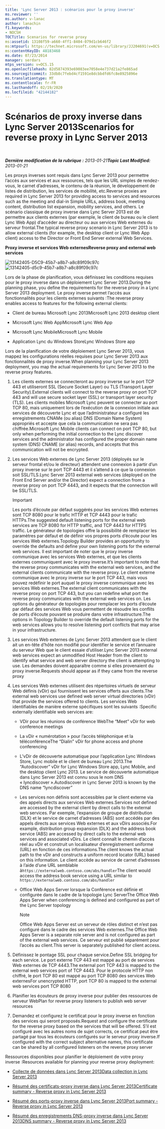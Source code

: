 ```yaml
---
title: 'Lync Server 2013 : scénarios pour le proxy inverse'
ms.reviewer: ''
ms.author: v-lanac
author: lanachin
f1.keywords:
- NOCSH
TOCTitle: Scenarios for reverse proxy
ms:assetid: 13108f59-a660-4ff1-8404-079d1cb646f2
ms:mtpsurl: https://technet.microsoft.com/en-us/library/JJ204691(v=OCS.15)
ms:contentKeyID: 48183468
ms.date: 07/23/2014
manager: serdars
mtps_version: v=OCS.15
ms.openlocfilehash: 82d5874393e69083ee7058e4e737d21a2fe865ad
ms.sourcegitcommit: 33db8c7febd4cf1591e8dcbbdfd6fc8e8925896e
ms.translationtype: MT
ms.contentlocale: fr-FR
ms.lasthandoff: 02/19/2020
ms.locfileid: "42144182"
---
```

<div data-xmlns="http://www.w3.org/1999/xhtml">

<div class="topic" data-xmlns="http://www.w3.org/1999/xhtml" data-msxsl="urn:schemas-microsoft-com:xslt" data-cs="http://msdn.microsoft.com/">

<div data-asp="https://msdn2.microsoft.com/asp">

# <a name="scenarios-for-reverse-proxy-in-lync-server-2013"></a><span data-ttu-id="e8965-102">Scénarios de proxy inverse dans Lync Server 2013</span><span class="sxs-lookup"><span data-stu-id="e8965-102">Scenarios for reverse proxy in Lync Server 2013</span></span>

</div>

<div id="mainSection">

<div id="mainBody">

<span> </span>

<span data-ttu-id="e8965-103">_**Dernière modification de la rubrique :** 2013-01-21_</span><span class="sxs-lookup"><span data-stu-id="e8965-103">_**Topic Last Modified:** 2013-01-21_</span></span>

<span data-ttu-id="e8965-104">Les proxys inverses sont requis dans Lync Server 2013 pour permettre l’accès aux services et aux ressources, tels que les URL simples de rendez-vous, le carnet d’adresses, le contenu de la réunion, le développement de listes de distribution, les services de mobilité, etc.</span><span class="sxs-lookup"><span data-stu-id="e8965-104">Reverse proxies are required in Lync Server 2013 for providing access to services and resources such as the meeting and dial-in Simple URLs, address book, meeting content, distribution list expansion, mobility services, and others.</span></span> <span data-ttu-id="e8965-105">Le scénario classique de proxy inverse dans Lync Server 2013 est de permettre aux clients externes (par exemple, le client de bureau ou le client Lync Web App) d’accéder au directeur ou aux services Web externes du serveur frontal.</span><span class="sxs-lookup"><span data-stu-id="e8965-105">The typical reverse proxy scenario in Lync Server 2013 is to allow external clients (for example, the desktop client or Lync Web App client) access to the Director or Front End Server external Web Services.</span></span>

<span data-ttu-id="e8965-106">**Proxy inverse et services Web externes**</span><span class="sxs-lookup"><span data-stu-id="e8965-106">**Reverse proxy and external web services**</span></span>

<span data-ttu-id="e8965-107">![13142405-D5C9-45b7-a8b7-a8c89f09c97c](images/JJ204932.13142405-d5c9-45b7-a8b7-a8c89f09c97c(OCS.15).jpg "13142405-D5C9-45b7-a8b7-a8c89f09c97c")</span><span class="sxs-lookup"><span data-stu-id="e8965-107">![13142405-d5c9-45b7-a8b7-a8c89f09c97c](images/JJ204932.13142405-d5c9-45b7-a8b7-a8c89f09c97c(OCS.15).jpg "13142405-d5c9-45b7-a8b7-a8c89f09c97c")</span></span>

<span data-ttu-id="e8965-108">Lors de la phase de planification, vous définissez les conditions requises pour le proxy inverse dans un déploiement Lync Server 2013.</span><span class="sxs-lookup"><span data-stu-id="e8965-108">During the planning phase, you define the requirements for the reverse proxy in a Lync Server 2013 deployment.</span></span> <span data-ttu-id="e8965-109">Le proxy inverse permet l’accès aux fonctionnalités pour les clients externes suivants :</span><span class="sxs-lookup"><span data-stu-id="e8965-109">The reverse proxy enables access to features for the following external clients:</span></span>

  - <span data-ttu-id="e8965-110">Client de bureau Microsoft Lync 2013</span><span class="sxs-lookup"><span data-stu-id="e8965-110">Microsoft Lync 2013 desktop client</span></span>

  - <span data-ttu-id="e8965-111">Microsoft Lync Web App</span><span class="sxs-lookup"><span data-stu-id="e8965-111">Microsoft Lync Web App</span></span>

  - <span data-ttu-id="e8965-112">Microsoft Lync Mobile</span><span class="sxs-lookup"><span data-stu-id="e8965-112">Microsoft Lync Mobile</span></span>

  - <span data-ttu-id="e8965-113">Application Lync du Windows Store</span><span class="sxs-lookup"><span data-stu-id="e8965-113">Lync Windows Store app</span></span>

<span data-ttu-id="e8965-114">Lors de la planification de votre déploiement Lync Server 2013, vous mappez les configurations réelles requises pour Lync Server 2013 aux fonctionnalités de proxy inverse.</span><span class="sxs-lookup"><span data-stu-id="e8965-114">When planning your Lync Server 2013 deployment, you map the actual requirements for Lync Server 2013 to the reverse proxy features.</span></span>

1.  <span data-ttu-id="e8965-115">Les clients externes se connecteront au proxy inverse sur le port TCP 443 et utiliseront SSL (Secure Socket Layer) ou TLS (Transport Layer Security).</span><span class="sxs-lookup"><span data-stu-id="e8965-115">External clients will connect to the reverse proxy on port TCP 443 and will use secure socket layer (SSL) or transport layer security (TLS).</span></span> <span data-ttu-id="e8965-116">Les clients mobiles Microsoft Lync peuvent se connecter au port TCP 80, mais uniquement lors de l’exécution de la connexion initiale aux services de découverte Lync et que l’administrateur a configuré les enregistrements CNAMe (ou alias) DNS (Domain Name System) appropriés et accepte que cela la communication ne sera pas chiffrée.</span><span class="sxs-lookup"><span data-stu-id="e8965-116">Microsoft Lync Mobile clients can connect on port TCP 80, but only when performing the initial connection to the Lync discover services and the administrator has configured the proper domain name system (DNS) CNAME (or alias) records, and accepts that this communication will not be encrypted.</span></span>

2.  <span data-ttu-id="e8965-117">Les services Web externes de Lync Server 2013 (déployés sur le serveur frontal et/ou le directeur) attendent une connexion à partir d’un proxy inverse sur le port TCP 4443 et il s’attend à ce que la connexion soit SSL/TLS.</span><span class="sxs-lookup"><span data-stu-id="e8965-117">Lync Server 2013 external web services (deployed on the Front End Server and/or the Director) expect a connection from a reverse proxy on port TCP 4443, and it expects that the connection will be SSL/TLS.</span></span>
    
    <div>
    

    > [!IMPORTANT]  
    > <span data-ttu-id="e8965-118">Les ports d’écoute par défaut suggérés pour les services Web externes sont TCP 8080 pour le trafic HTTP et TCP 4443 pour le trafic HTTPs.</span><span class="sxs-lookup"><span data-stu-id="e8965-118">The suggested default listening ports for the external web services are TCP 8080 for HTTP traffic, and TCP 4443 for HTTPS traffic.</span></span> <span data-ttu-id="e8965-119">Le générateur de topologies offre la possibilité de remplacer les paramètres par défaut et de définir vos propres ports d’écoute pour les services Web externes.</span><span class="sxs-lookup"><span data-stu-id="e8965-119">Topology Builder provides an opportunity to override the defaults and define your own listening ports for the external web services.</span></span> <span data-ttu-id="e8965-120">Il est important de noter que le proxy inverse communique avec les services Web externes, et que les clients externes communiquent avec le proxy inverse.</span><span class="sxs-lookup"><span data-stu-id="e8965-120">It’s important to note that the reverse proxy communicates with the external web services, and the external clients communicate with the reverse proxy.</span></span> <span data-ttu-id="e8965-121">Le client externe communique avec le proxy inverse sur le port TCP 443, mais vous pouvez redéfinir le port auquel le proxy inverse communique avec les services Web externes.</span><span class="sxs-lookup"><span data-stu-id="e8965-121">The external client communicates with the reverse proxy on port TCP 443, but you can redefine what port the reverse proxy communicates with the external web services on.</span></span> <span data-ttu-id="e8965-122">Les options du générateur de topologies pour remplacer les ports d’écoute par défaut des services Web vous permettent de résoudre les conflits de ports d’écoute pouvant se produire dans votre infrastructure.</span><span class="sxs-lookup"><span data-stu-id="e8965-122">The options in Topology Builder to override the default listening ports for the web services allows you to resolve listening port conflicts that may arise in your infrastructure.</span></span>

    
    </div>

3.  <span data-ttu-id="e8965-123">Les services Web externes de Lync Server 2013 attendent que le client ait un en-tête d’hôte non modifié pour identifier le service et l’annuaire du serveur Web que le client essaie d’utiliser.</span><span class="sxs-lookup"><span data-stu-id="e8965-123">Lync Server 2013 external web services expect an unmodified Host Header from the client to identify what service and web server directory the client is attempting to use.</span></span> <span data-ttu-id="e8965-124">Les demandes doivent apparaître comme si elles provenaient du proxy inverse.</span><span class="sxs-lookup"><span data-stu-id="e8965-124">Requests should appear as if they came from the reverse proxy</span></span>

4.  <span data-ttu-id="e8965-125">Les services Web externes utilisent des répertoires virtuels de serveur Web définis (vDir) qui fournissent les services offerts aux clients.</span><span class="sxs-lookup"><span data-stu-id="e8965-125">The external web services use defined web server virtual directories (vDir) that provide the services offered to clients.</span></span> <span data-ttu-id="e8965-126">Les services Web identifiables de manière externe spécifiques sont les suivants :</span><span class="sxs-lookup"><span data-stu-id="e8965-126">Specific externally identifiable web services are:</span></span>
    
      - <span data-ttu-id="e8965-127">VDir pour les réunions de conférence Web</span><span class="sxs-lookup"><span data-stu-id="e8965-127">The “Meet” vDir for web conference meetings</span></span>
    
      - <span data-ttu-id="e8965-128">La vDir « numérotation » pour l’accès téléphonique et la téléconférence</span><span class="sxs-lookup"><span data-stu-id="e8965-128">The “Dialin” vDir for phone access and phone conferencing</span></span>
    
      - <span data-ttu-id="e8965-129">L’vDir de découverte automatique pour l’application Lync Windows Store, Lync mobile et le client de bureau Lync 2013.</span><span class="sxs-lookup"><span data-stu-id="e8965-129">The “Autodiscover” vDir for Lync Windows Store app, Lync Mobile, and the desktop client Lync 2013.</span></span> <span data-ttu-id="e8965-130">Le service de découverte automatique dans Lync Server 2013 est connu sous le nom DNS « lyncdiscover ».</span><span class="sxs-lookup"><span data-stu-id="e8965-130">Autodiscover in Lync Server 2013 is known by the DNS name “lyncdiscover”</span></span>
    
      - <span data-ttu-id="e8965-131">Les services non définis sont accessibles par le client externe via des appels directs aux services Web externes.</span><span class="sxs-lookup"><span data-stu-id="e8965-131">Services not defined are accessed by the external client by direct calls to the external web services.</span></span> <span data-ttu-id="e8965-132">Par exemple, l’expansion de groupe de distribution (DLX) et le service de carnet d’adresses (ABS) sont accédés par des appels directs aux services Web externes et aux vDirs associés.</span><span class="sxs-lookup"><span data-stu-id="e8965-132">For example, distribution group expansion (DLX) and the address book service (ABS) are accessed by direct calls to the external web services and associated vDirs.</span></span> <span data-ttu-id="e8965-133">Le client connaît le chemin d’accès réel au vDir et construit un localisateur d’enregistrement uniforme (URL) en fonction de ces informations.</span><span class="sxs-lookup"><span data-stu-id="e8965-133">The client knows the actual path to the vDir and constructs a uniform record locator (URL) based on this information.</span></span> <span data-ttu-id="e8965-134">Le client accède au service de carnet d’adresses à l’aide d’une URL semblable à`https://externalweb.contoso.com/abs/handler`</span><span class="sxs-lookup"><span data-stu-id="e8965-134">The client would access the address book service using a URL similar to `https://externalweb.contoso.com/abs/handler`</span></span>
    
      - <span data-ttu-id="e8965-135">Office Web Apps Server lorsque la Conférence est définie et configurée dans le cadre de la topologie Lync Server</span><span class="sxs-lookup"><span data-stu-id="e8965-135">The Office Web Apps Server when conferencing is defined and configured as part of the Lync Server topology</span></span>
        
        <div>
        

        > [!NOTE]  
        > <span data-ttu-id="e8965-136">Office Web Apps Server est un serveur de rôles distinct et n’est pas configuré dans le cadre des services Web externes.</span><span class="sxs-lookup"><span data-stu-id="e8965-136">The Office Web Apps Server is a separate role server and is not configured as part of the external web services.</span></span> <span data-ttu-id="e8965-137">Ce serveur est publié séparément pour l’accès au client.</span><span class="sxs-lookup"><span data-stu-id="e8965-137">This server is separately published for client access.</span></span>

        
        </div>

5.  <span data-ttu-id="e8965-138">Définissez le pontage SSL pour chaque service.</span><span class="sxs-lookup"><span data-stu-id="e8965-138">Define SSL bridging for each service.</span></span> <span data-ttu-id="e8965-139">Le port externe TCP 443 est mappé au port de services Web externes de TCP 4443.</span><span class="sxs-lookup"><span data-stu-id="e8965-139">The external port TCP 443 is mapped to the external web services port of TCP 4443.</span></span> <span data-ttu-id="e8965-140">Pour le protocole HTTP non chiffré, le port TCP 80 est mappé au port TCP 8080 des services Web externes</span><span class="sxs-lookup"><span data-stu-id="e8965-140">For unencrypted HTTP, port TCP 80 is mapped to the external web services port TCP 8080</span></span>

6.  <span data-ttu-id="e8965-141">Planifier les écouteurs de proxy inverse pour publier des ressources de serveur Web</span><span class="sxs-lookup"><span data-stu-id="e8965-141">Plan for reverse proxy listeners to publish web server resources</span></span>

7.  <span data-ttu-id="e8965-142">Demandez et configurez le certificat pour le proxy inverse en fonction des services qui seront proposés.</span><span class="sxs-lookup"><span data-stu-id="e8965-142">Request and configure the certificate for the reverse proxy based on the services that will be offered.</span></span> <span data-ttu-id="e8965-143">S’il est configuré avec les autres noms de sujet corrects, ce certificat peut être partagé par tous les écouteurs configurés sur le serveur proxy inverse.</span><span class="sxs-lookup"><span data-stu-id="e8965-143">If configured with the correct subject alternative names, this certificate can be shared by all configured listeners on the reverse proxy server</span></span>

<span data-ttu-id="e8965-144">Ressources disponibles pour planifier le déploiement de votre proxy inverse :</span><span class="sxs-lookup"><span data-stu-id="e8965-144">Resources available for planning your reverse proxy deployment:</span></span>

  - [<span data-ttu-id="e8965-145">Collecte de données dans Lync Server 2013</span><span class="sxs-lookup"><span data-stu-id="e8965-145">Data collection in Lync Server 2013</span></span>](lync-server-2013-data-collection.md)

  - [<span data-ttu-id="e8965-146">Résumé des certificats-proxy inverse dans Lync Server 2013</span><span class="sxs-lookup"><span data-stu-id="e8965-146">Certificate summary - Reverse proxy in Lync Server 2013</span></span>](lync-server-2013-certificate-summary-reverse-proxy.md)

  - [<span data-ttu-id="e8965-147">Résumé des ports-proxy inverse dans Lync Server 2013</span><span class="sxs-lookup"><span data-stu-id="e8965-147">Port summary - Reverse proxy in Lync Server 2013</span></span>](lync-server-2013-port-summary-reverse-proxy.md)

  - [<span data-ttu-id="e8965-148">Résumé des enregistrements DNS-proxy inverse dans Lync Server 2013</span><span class="sxs-lookup"><span data-stu-id="e8965-148">DNS summary - Reverse proxy in Lync Server 2013</span></span>](lync-server-2013-dns-summary-reverse-proxy.md)

</div>

<span> </span>

</div>

</div>

</div>

